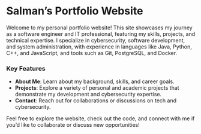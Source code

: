 # Salman’s Portfolio Website

Welcome to my personal portfolio website! This site showcases my journey as a software engineer and IT professional, featuring my skills, projects, and technical expertise. I specialize in cybersecurity, software development, and system administration, with experience in languages like Java, Python, C++, and JavaScript, and tools such as Git, PostgreSQL, and Docker.

### Key Features
- **About Me**: Learn about my background, skills, and career goals.
- **Projects**: Explore a variety of personal and academic projects that demonstrate my development and cybersecurity expertise.
- **Contact**: Reach out for collaborations or discussions on tech and cybersecurity.

Feel free to explore the website, check out the code, and connect with me if you’d like to collaborate or discuss new opportunities!
